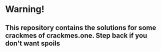 <h1>Warning!</h1>
<h2>This repository contains the solutions for some crackmes of crackmes.one. Step back if you don't want spoils</h2>
